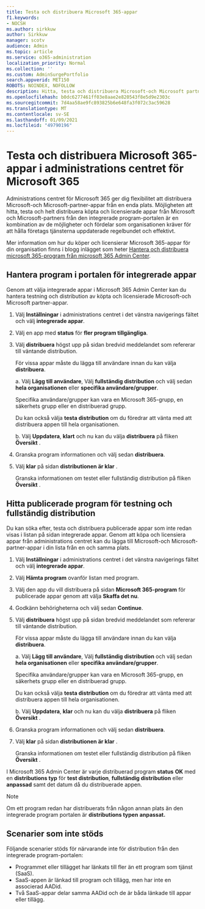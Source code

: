 ```yaml
---
title: Testa och distribuera Microsoft 365-appar
f1.keywords:
- NOCSH
ms.author: sirkkuw
author: Sirkkuw
manager: scotv
audience: Admin
ms.topic: article
ms.service: o365-administration
localization_priority: Normal
ms.collection: ''
ms.custom: AdminSurgePortfolio
search.appverid: MET150
ROBOTS: NOINDEX, NOFOLLOW
description: Hitta, testa och distribuera Microsoft-och Microsoft partner-appar för användare och grupper i din organisation från portalen för integrerade program i administrations centret för Microsoft 365.
ms.openlocfilehash: b0dc6277461ff03e8aae2e820543f8e5d9e2303c
ms.sourcegitcommit: 7d4aa58ae9fc893825b6e648fa3f072c3ac59628
ms.translationtype: MT
ms.contentlocale: sv-SE
ms.lasthandoff: 01/09/2021
ms.locfileid: "49790196"
---
```

# <a name="test-and-deploy-microsoft-365-apps-in-the-microsoft-365-admin-center"></a>Testa och distribuera Microsoft 365-appar i administrations centret för Microsoft 365

Administrations centret för Microsoft 365 ger dig flexibilitet att distribuera Microsoft-och Microsoft-partner-appar från en enda plats. Möjligheten att hitta, testa och helt distribuera köpta och licensierade appar från Microsoft och Microsoft-partners från den integrerade program-portalen är en kombination av de möjligheter och fördelar som organisationen kräver för att hålla företags tjänsterna uppdaterade regelbundet och effektivt.  

Mer information om hur du köper och licensierar Microsoft 365-appar för din organisation finns i blogg inlägget som heter [Hantera och distribuera microsoft 365-program från microsoft 365 Admin Center](https://techcommunity.microsoft.com/t5/microsoft-365-blog/manage-and-deploy-microsoft-365-apps-from-the-microsoft-365/ba-p/1194324).
  
## <a name="manage-apps-in-the-integrated-apps-portal"></a>Hantera program i portalen för integrerade appar

Genom att välja integrerade appar i Microsoft 365 Admin Center kan du hantera testning och distribution av köpta och licensierade Microsoft-och Microsoft partner-appar. 

1. Välj **Inställningar** i administrations centret i det vänstra navigerings fältet och välj **integrerade appar**. 

2. Välj en app med **status** för **fler program tillgängliga**.

3. Välj **distribuera** högst upp på sidan bredvid meddelandet som refererar till väntande distribution.

    För vissa appar måste du lägga till användare innan du kan välja **distribuera**.

    a. Välj **Lägg till användare**, Välj **fullständig distribution** och välj sedan **hela organisationen** eller **specifika användare/grupper**.

    Specifika användare/grupper kan vara en Microsoft 365-grupp, en säkerhets grupp eller en distribuerad grupp.

    Du kan också välja **testa distribution** om du föredrar att vänta med att distribuera appen till hela organisationen.

    b. Välj **Uppdatera**, **klart** och nu kan du välja **distribuera** på fliken **Översikt** .  

4. Granska program informationen och välj sedan **distribuera**. 

5. Välj **klar** på sidan **distributionen är klar** . 

    Granska informationen om testet eller fullständig distribution på fliken **Översikt** .

## <a name="find-published-apps-for-testing-and-full-deployment"></a>Hitta publicerade program för testning och fullständig distribution 

Du kan söka efter, testa och distribuera publicerade appar som inte redan visas i listan på sidan integrerade appar. Genom att köpa och licensiera appar från administrations centret kan du lägga till Microsoft-och Microsoft-partner-appar i din lista från en och samma plats.

1. Välj **Inställningar** i administrations centret i det vänstra navigerings fältet och välj **integrerade appar**. 

2. Välj **Hämta program** ovanför listan med program.

3. Välj den app du vill distribuera på sidan **Microsoft 365-program** för publicerade appar genom att välja **Skaffa det nu**.

4. Godkänn behörigheterna och välj sedan **Continue**.

5. Välj **distribuera** högst upp på sidan bredvid meddelandet som refererar till väntande distribution.

    För vissa appar måste du lägga till användare innan du kan välja **distribuera**.

    a. Välj **Lägg till användare**, Välj **fullständig distribution** och välj sedan **hela organisationen** eller **specifika användare/grupper**.

    Specifika användare/grupper kan vara en Microsoft 365-grupp, en säkerhets grupp eller en distribuerad grupp.

    Du kan också välja **testa distribution** om du föredrar att vänta med att distribuera appen till hela organisationen.

    b. Välj **Uppdatera**, **klar** och nu kan du välja **distribuera** på fliken **Översikt** .  

6. Granska program informationen och välj sedan **distribuera**. 

7. Välj **klar** på sidan **distributionen är klar** . 

    Granska informationen om testet eller fullständig distribution på fliken **Översikt** .

I Microsoft 365 Admin Center är varje distribuerad program **status** **OK** med en **distributions typ** för **test distribution**, **fullständig distribution** eller **anpassad** samt det datum då du distribuerade appen.

> [!NOTE]
> Om ett program redan har distribuerats från någon annan plats än den integrerade program portalen är **distributions typen** **anpassat.**

## <a name="unsupported-scenarios"></a>Scenarier som inte stöds

Följande scenarier stöds för närvarande inte för distribution från den integrerade program-portalen:

- Programmet eller tillägget har länkats till fler än ett program som tjänst (SaaS).
- SaaS-appen är länkad till program och tillägg, men har inte en associerad AADid.
- Två SaaS-appar delar samma AADid och de är båda länkade till appar eller tillägg.
  